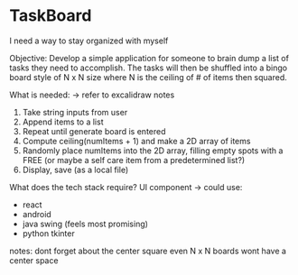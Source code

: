 # TaskBoard
I need a way to stay organized with myself

Objective:
Develop a simple application for someone to brain dump a list of tasks they need to accomplish. The tasks will then be shuffled into a bingo board style of N x N size where N is the ceiling of # of items then squared.

What is needed: -> refer to excalidraw notes
1. Take string inputs from user
2. Append items to a list
3. Repeat until generate board is entered
4. Compute ceiling(numItems + 1) and make a 2D array of items
5. Randomly place numItems into the 2D array, filling empty spots with a FREE (or maybe a self care item from a predetermined list?)
6. Display, save (as a local file)


What does the tech stack require?
UI component -> could use:
* react
* android
* java swing (feels most promising)
* python tkinter

notes:
dont forget about the center square 
even N x N boards wont have a center space
